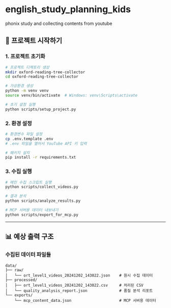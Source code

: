 # english_study_planning_kids
phonix study and collecting contents from youtube

## 🚀 프로젝트 시작하기

### **1. 프로젝트 초기화**
```bash
# 프로젝트 디렉토리 생성
mkdir oxford-reading-tree-collector
cd oxford-reading-tree-collector

# 가상환경 생성
python -m venv venv
source venv/bin/activate  # Windows: venv\Scripts\activate

# 초기 설정 실행
python scripts/setup_project.py
```

### **2. 환경 설정**
```bash
# 환경변수 파일 설정
cp .env.template .env
# .env 파일을 열어서 YouTube API 키 입력

# 패키지 설치
pip install -r requirements.txt
```

### **3. 수집 실행**
```bash
# 메인 수집 스크립트 실행
python scripts/collect_videos.py

# 결과 분석
python scripts/analyze_results.py

# MCP 서버용 데이터 내보내기
python scripts/export_for_mcp.py
```

---

## 📊 예상 출력 구조

### **수집된 데이터 파일들**
```
data/
├── raw/
│   └── ort_level1_videos_20241202_143022.json    # 원시 수집 데이터
├── processed/
│   ├── ort_level1_videos_20241202_143022.csv     # 처리된 CSV
│   └── quality_analysis_report.json              # 품질 분석 리포트
└── exports/
    └── mcp_content_data.json                     # MCP 서버용 데이터
``` 
